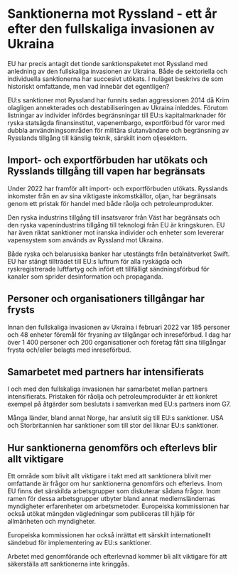 # Sanktionerna mot Ryssland - ett år efter den fullskaliga invasionen av Ukraina

EU har precis antagit det tionde sanktionspaketet mot Ryssland med anledning av den fullskaliga invasionen av Ukraina. Både de sektoriella och individuella sanktionerna har succesivt utökats. I nuläget beskrivs de som historiskt omfattande, men vad innebär det egentligen?


EU:s sanktioner mot Ryssland har funnits sedan aggressionen 2014 då Krim olagligen annekterades och destabiliseringen av Ukraina inleddes. Förutom listningar av individer infördes begränsningar till EU:s kapitalmarknader för ryska statsägda finansinstitut, vapenembargo, exportförbud för varor med dubbla användningsområden för militära slutanvändare och begränsning av Rysslands tillgång till känslig teknik, särskilt inom oljesektorn.

## Import\- och exportförbuden har utökats och Rysslands tillgång till vapen har begränsats

Under 2022 har framför allt import\- och exportförbuden utökats. Rysslands inkomster från en av sina viktigaste inkomstkällor, oljan, har begränsats genom ett pristak för handel med både råolja och petroleumprodukter.

Den ryska industrins tillgång till insatsvaror från Väst har begränsats och den ryska vapenindustrins tillgång till teknologi från EU är kringskuren. EU har även riktat sanktioner mot iranska individer och enheter som levererar vapensystem som används av Ryssland mot Ukraina.

Både ryska och belarusiska banker har utestängts från betalnätverket Swift. EU har stängt tillträdet till EU:s luftrum för alla ryskägda och ryskregistrerade luftfartyg och infört ett tillfälligt sändningsförbud för kanaler som sprider desinformation och propaganda.

## Personer och organisationers tillgångar har frysts

Innan den fullskaliga invasionen av Ukraina i februari 2022 var 185 personer och 48 enheter föremål för frysning av tillgångar och inreseförbud. I dag har över 1 400 personer och 200 organisationer och företag fått sina tillgångar frysta och/eller belagts med inreseförbud.

## Samarbetet med partners har intensifierats

I och med den fullskaliga invasionen har samarbetet mellan partners intensifierats. Pristaken för råolja och petroleumprodukter är ett konkret exempel på åtgärder som beslutats i samverkan med EU:s partners inom G7\.

Många länder, bland annat Norge, har anslutit sig till EU:s sanktioner. USA och Storbritannien har sanktioner som till stor del liknar EU:s sanktioner.

## Hur sanktionerna genomförs och efterlevs blir allt viktigare

Ett område som blivit allt viktigare i takt med att sanktionera blivit mer omfattande är frågor om hur sanktionerna genomförs och efterlevs. Inom EU finns det särskilda arbetsgrupper som diskuterar sådana frågor. Inom ramen för dessa arbetsgrupper utbyter bland annat medlemsländernas myndigheter erfarenheter om arbetsmetoder. Europeiska kommissionen har också utökat mängden vägledningar som publiceras till hjälp för allmänheten och myndigheter.

Europeiska kommissionen har också inrättat ett särskilt internationellt sändebud för implementering av EU:s sanktioner.

Arbetet med genomförande och efterlevnad kommer bli allt viktigare för att säkerställa att sanktionerna inte kringgås.
